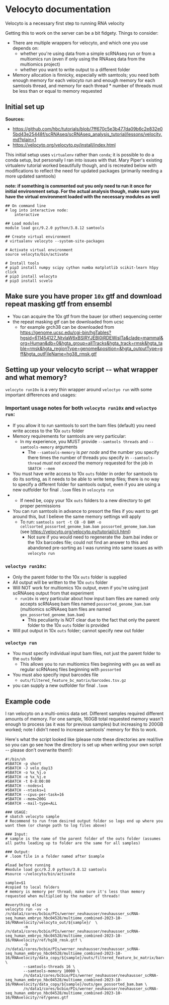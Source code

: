 # Velocyto documentation

Velocyto is a necessary first step to running RNA velocity

Getting this to work on the server can be a bit fidgety. Things to consider:
* There are multiple wrappers for velocyto, and which one you use depends on:
  * whether you're using data from a simple scRNAseq run or from a multiomics run (even if only using the RNAseq data from the multiomics project)
  * whether you want to write output to a different folder
* Memory allocation is finnicky, especially with samtools; you need both enough memory for each velocyto run and enough memory for each samtools thread, and memory for each thread * number of threads must be less than or equal to memory requested

## Initial set up

**Sources:**
* https://github.com/hbc/tutorials/blob/7ff670c5e3b477da09b6c2e832e05bd43e25448f/scRNAseq/scRNAseq_analysis_tutorial/lessons/velocity.md?plain=1
* https://velocyto.org/velocyto.py/install/index.html

This initial setup uses `virtualenv` rather than `conda`; it is possible to do a conda setup, but personally I ran into issues with that. Mary Piper's existing virtualenv tutorial worked beautifully though, and is recreated below with modifications to reflect the need for updated packages (primarily needing a more updated samtools)

**note: if something is commented out you only need to run it once for initial environment setup. For the actual analysis though, make sure you have the virtual environment loaded with the necessary modules as well**

```
## On command line
# log into interactive node:
    interactive

## Load modules
module load gcc/9.2.0 python/3.8.12 samtools
    
## Create virtual environment
# virtualenv velocyto --system-site-packages
    
# Activate virtual environment
source velocyto/bin/activate
  
# Install tools
# pip3 install numpy scipy cython numba matplotlib scikit-learn h5py click
# pip3 install velocyto
# pip3 install scvelo
```

## Make sure you have proper `10x` gtf and download repeat masking gtf from ensembl

* You can acquire the 10x gtf from the bauer (or other) sequencing center
* the repeat masking gtf can be downloaded from ucsc
  * for example grch38 can be downloaded from https://genome.ucsc.edu/cgi-bin/hgTables?hgsid=611454127_NtvlaW6xBSIRYJEBI0iRDEWisITa&clade=mammal&org=Human&db=0&hgta_group=allTracks&hgta_track=rmsk&hgta_table=rmsk&hgta_regionType=genome&position=&hgta_outputType=gff&hgta_outFileName=hg38_rmsk.gtf

## Setting up your velocyto script -- what wrapper and what memory?

`velocyto run10x` is a very thin wrapper around `veloctyo run` with some important differences and usages:

### Important usage notes for both `velocyto run10x` and `veloctyo run`:
* If you allow it to run samtools to sort the bam files (default) you need write access to the 10x `outs` folder
* Memory requirements for samtools are very particular:
  * In my experience, you MUST provide `--samtools threads` and `--samtools-memory` arguments
	* The `--samtools-memory` is *per node* and the number you specify there times the number of threads you specify in  `--samtools-thread` *must not exceed* the memory requested for the job in `SBATCH --mem`
* You must have write access to 10x `outs` folder in order for samtools to do its sorting, as it needs to be able to write temp files; there is no way to specify a different folder for samtools output, even if you are using a new outfolder for final `.loom` files in `velocyto run`
*   * If need be, copy your 10x `outs` folders to a new directory to get proper permissions
* You can run samtools in advance to presort the files if you want to get around this, but I believe the same memory settings will apply
  * To run: `samtools sort -t CB -O BAM -o cellsorted_possorted_genome_bam.bam possorted_genome_bam.bam`  (see https://velocyto.org/velocyto.py/tutorial/cli.html)
	* Not sure if you would need to regenerate the .bam.bai index or the 10x barcodes file; could not find an answer to this and abandoned pre-sorting as I was running into same issues as with `velocyto run`
	
### `veloctyo run10x`:
* Only the parent folder to the 10x `outs` folder is supplied
* All output will be written to the 10x `outs` folder
* Will NOT work for multiomics 10x output, even if you're using just scRNAseq output from that experiment
  * `run10x` is very particular about how input bam files are named: only accepts scRNAseq bam files named `possorted_genome_bam.bam` (multiomics scRNAseq bam files are named `gex_possorted_genome_bam.bam`) 
	* This peculiarity is NOT clear due to the fact that only the parent folder to the 10x `outs` folder is provided
* Will put output in 10x `outs` folder; cannot specify new out folder

### `veloctyo run`
* You must specify individual input bam files, not just the parent folder to the `outs` folder
  * This allows you to run multiomics files beginning with `gex` as well as regular scRNAseq files beginning with `possorted`
* You must also specify input barcodes file
  * `outs/filtered_feature_bc_matrix/barcodes.tsv.gz`
* you can supply a new outfolder for final `.loom`

## Example code

I ran velocyto on a multi-omics data set. Different samples required different amounts of memory.
For one sample, 160GB total requested memory wasn't enough to process (as it was for previous samples) but increasing to 200GB worked; note I didn't need to increase samtools' memory for this to work.

Here's what the script looked like (please note these directories are real/live so you can go see how the directory is set up when writing your own script -- please don't overwrite them!):

```
#!/bin/sh
#SBATCH -p short
#SBATCH -J velo_day13
#SBATCH -o %x_%j.o
#SBATCH -e %x_%j.e
#SBATCH -t 0-8:00:00
#SBATCH --nodes=1
#SBATCH --ntasks=1
#SBATCH --cpus-per-task=16
#SBATCH --mem=200G
#SBATCH --mail-type=ALL

### USAGE:
# sbatch velocyto sample 
# Recommend to run from desired output folder so logs end up where you want them (or change path to log files above)

### Input:
# sample is the name of the parent folder of the outs folder (assumes all paths leading up to folder are the same for all samples)

### Output:
# .loom file in a folder named after $sample

#load before running
#module load gcc/9.2.0 python/3.8.12 samtools
#source ~/velocyto/bin/activate

sample=$1
#copied to local folders
# memory is memory per thread; make sure it's less than memory requested when multiplied by the number of threads!

#everything else
velocyto run -vv -o /n/data1/cores/bcbio/PIs/werner_neuhausser/neuhausser_scRNA-seq_human_embryo_hbc04528/multiome_combined-2023-10-16/RNAvelocity/velocyto_out/${sample}/  \
        -m /n/data1/cores/bcbio/PIs/werner_neuhausser/neuhausser_scRNA-seq_human_embryo_hbc04528/multiome_combined-2023-10-16/RNAvelocity/ref/hg38_rmsk.gtf \
        -b /n/data1/cores/bcbio/PIs/werner_neuhausser/neuhausser_scRNA-seq_human_embryo_hbc04528/multiome_combined-2023-10-16/RNAvelocity/data_copy/${sample}/outs/filtered_feature_bc_matrix/barcodes.tsv.gz \
        --samtools-threads 16 \
        --samtools-memory 10000 \
        /n/data1/cores/bcbio/PIs/werner_neuhausser/neuhausser_scRNA-seq_human_embryo_hbc04528/multiome_combined-2023-10-16/RNAvelocity/data_copy/${sample}/outs/gex_possorted_bam.bam \
        /n/data1/cores/bcbio/PIs/werner_neuhausser/neuhausser_scRNA-seq_human_embryo_hbc04528/multiome_combined-2023-10-16/RNAvelocity/ref/genes.gtf
```
